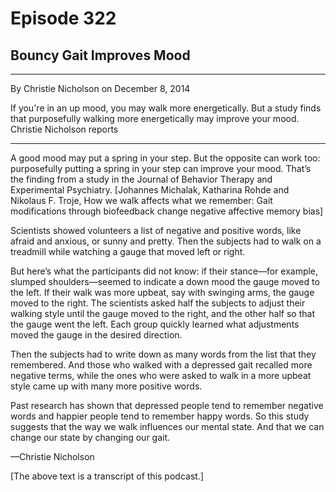 # Episode 322

## Bouncy Gait Improves Mood

---

By Christie Nicholson on December 8, 2014

If you're in an up mood, you may walk more energetically. But a study finds that purposefully walking more energetically may improve your mood. Christie Nicholson reports

---

A good mood may put a spring in your step. But the opposite can work too: purposefully putting a spring in your step can improve your mood. That’s the finding from a study in the Journal of Behavior Therapy and Experimental Psychiatry. [Johannes Michalak, Katharina Rohde and Nikolaus F. Troje, How we walk affects what we remember: Gait modifications through biofeedback change negative affective memory bias]

Scientists showed volunteers a list of negative and positive words, like afraid and anxious, or sunny and pretty. Then the subjects had to walk on a treadmill while watching a gauge that moved left or right.

But here’s what the participants did not know: if their stance—for example, slumped shoulders—seemed to indicate a down mood the gauge moved to the left. If their walk was more upbeat, say with swinging arms, the gauge moved to the right. The scientists asked half the subjects to adjust their walking style until the gauge moved to the right, and the other half so that the gauge went the left. Each group quickly learned what adjustments moved the gauge in the desired direction.

Then the subjects had to write down as many words from the list that they remembered. And those who walked with a depressed gait recalled more negative terms, while the ones who were asked to walk in a more upbeat style came up with many more positive words.

Past research has shown that depressed people tend to remember negative words and happier people tend to remember happy words. So this study suggests that the way we walk influences our mental state. And that we can change our state by changing our gait.

—Christie Nicholson

[The above text is a transcript of this podcast.]

